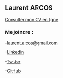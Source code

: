 ## Laurent ARCOS

[Consulter mon CV en ligne](https://laurentarcos.github.io/mon-cv/html/)

### Me joindre :

-<laurent.arcos@gmail.com>

-[Linkedin](https://www.linkedin.com/in/laurentarcos) 

-[Twitter](https://twitter.com/LaurentArcos) 

-[GitHub](https://github.com/LaurentArcos) 
